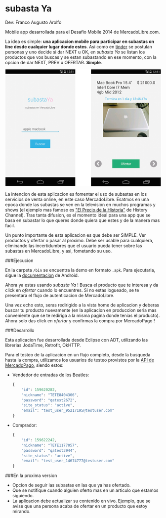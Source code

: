 subasta Ya
==========

Dev: Franco Augusto Arolfo

Mobile app desarrollada para el Desafio Mobile 2014 de MercadoLibre.com.

La idea es simple: **una aplicacion mobile para participar en subastas on line desde cualquier lugar donde estes**. 
Asi como en [tinder](http://www.gotinder.com/) se postulan personas y uno decide si dar NEXT u OK, en _subasta Ya_ se listan los productos que vos buscas y se estan subastando en ese momento, con la opcion de dar NEXT, PREV u OFERTAR. **Simple**.

![screenshots](/screenshots/screens.png "screenshots")

La intencion de esta aplicacion es fomentar el uso de subastas en los servicios de venta online, en este caso MercadoLibre. Esatmos en una epoca donde las subastas se ven en la television en muchos programas y shows (el ejemplo mas famoso es ["El Precio de la Historia"](http://ar.tuhistory.com/programas/el-precio-de-la-historia.html) de History Channel). Tras tanta difusion, es el momento ideal para una app que se basa en subastar lo que queres donde quiera que estes y de la manera mas facil.

Un punto importante de esta aplicacion es que debe ser SIMPLE. Ver productos y ofertar o pasar al proximo. 
Debe ser usable para cualquiera, eliminando las incertidumbres que el usuario pueda tener sobre las subastas en MercadoLibre, y asi, fometando su uso.

###Ejecucion

En la carpeta `/bin` se encuentra la demo en formato `.apk`.
Para ejecutarla, sigue la [documentacion](http://developer.android.com/tools/building/building-cmdline.html#RunningOnEmulator) de Android.

Ahora ya estas usando _subasta Ya_ ! 
Busca el producto que te interesa y da click en _ofertar_ cuando lo encuentres. Si no estas logueado, se te presentara el flujo de autenticacion de MercadoLibre.

Una vez echo esto, seras redirigido a la vista home de aplicacion y deberas buscar tu producto nuevamente (en la aplicacion en produccion seria mas conveniente que se te rediriga a la misma pagina donde tenias el producto). Ahora solo das click en _ofertar_ y confirmas la compra por MercadoPago !

###Desarrollo

Esta aplicacion fue desarrollada desde Eclipse con ADT, utilizando las librerias JodaTime, Retrofit, OkHTTP.

Para el testeo de la aplicacion en un flujo completo, desde la busqueda hasta la compra,
utilizamos los usuarios de testeo provistos por la [API de MercadoPago](http://developers.mercadopago.com/documentation/create-test-users), siendo estos:

* Vendedor de entradas de los Beatles:

    ```javascript
    {
        "id": 159620282,
        "nickname": "TETE8404306",
        "password": "qatest2672",
        "site_status": "active",
        "email": "test_user_95217195@testuser.com"
    }
    ```

* Comprador:

    ```javascript
    {
        "id": 159622242,
        "nickname": "TETE1177057",
        "password": "qatest3944",
        "site_status": "active",
        "email": "test_user_14674777@testuser.com"
    }
    ```

###En la proxima version

* Opcion de seguir las subastas en las que ya has ofertado.
* Que se notifique cuando alguien oferto mas en un articulo que estamos siguiendo.
* La aplicacion debe actualizar su contenido en vivo. Ejemplo, que se avise que una persona acaba de ofertar en un producto que estoy mirando.
